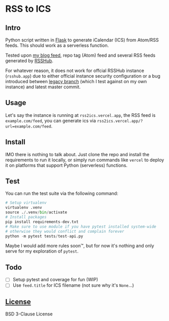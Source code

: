 # RSS to ICS

## Intro

Python script written in [Flask](https://github.com/pallets/flask/) to generate iCalendar (ICS) from Atom/RSS feeds.
This should work as a serverless function.

Tested upon [my blog feed](https://blog.vinfall.com/index.xml), repo tag (Atom) feed and several RSS feeds generated by [RSSHub](https://github.com/DIYgod/RSSHub).

For whatever reason, it does not work for offcial RSSHub instance (`rsshub.app`) due to either official instance security configuration or a bug introduced between [legacy branch](https://github.com/DIYgod/RSSHub/tree/legacy) (which I test against on my own instance) and latest master commit.

## Usage

Let's say the instance is running at `rss2ics.vercel.app`,
the RSS feed is `example.com/feed`,
you can generate ics via `rss2ics.vercel.app/?url=example.com/feed`.

## Install

IMO there is nothing to talk about. Just clone the repo and install the requirements to run it locally,
or simply run commands like `vercel` to deploy it on platforms that support Python (serverless) functions.

## Test

You can run the test suite via the following command:

```python
# Setup virtualenv
virtualenv .venv
source ./.venv/bin/activate
# Install packages
pip install requirements-dev.txt
# Make sure to use module if you have pytest installed system-wide
# otherwise they would conflict and complain forever
python -m pytest tests/test-api.py
```

Maybe I would add more rules soon™, but for now it's nothing and only serve for my exploration of `pytest`.

## Todo

- [ ] Setup pytest and coverage for fun (WIP)
- [ ] Use `feed.title` for ICS filename (not sure why it's `None`...)

## [License](LICENSE)

BSD 3-Clause License

